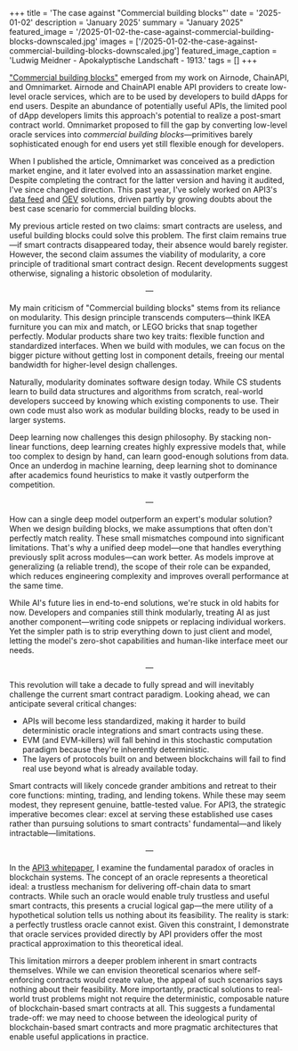 +++
title = 'The case against "Commercial building blocks"'
date = '2025-01-02'
description = 'January 2025'
summary = "January 2025"
featured_image = '/2025-01-02-the-case-against-commercial-building-blocks-downscaled.jpg'
images = ['/2025-01-02-the-case-against-commercial-building-blocks-downscaled.jpg']
featured_image_caption = 'Ludwig Meidner - Apokalyptische Landschaft - 1913.'
tags = []
+++

["Commercial building blocks"](https://blog.benligiray.com/post/2022-04-17-commercial-building-blocks/) emerged from my work on Airnode, ChainAPI, and Omnimarket.
Airnode and ChainAPI enable API providers to create low-level oracle services, which are to be used by developers to build dApps for end users.
Despite an abundance of potentially useful APIs, the limited pool of dApp developers limits this approach's potential to realize a post-smart contract world.
Omnimarket proposed to fill the gap by converting low-level oracle services into _commercial building blocks_—primitives barely sophisticated enough for end users yet still flexible enough for developers.

When I published the article, Omnimarket was conceived as a prediction market engine, and it later evolved into an assassination market engine.
Despite completing the contract for the latter version and having it audited, I've since changed direction.
This past year, I've solely worked on API3's [data feed](http://localhost:1313/post/2022-31-05-dapis-apis-for-dapps/) and [OEV](https://blog.benligiray.com/post/2022-11-01-oracle-extractable-value-oev/) solutions, driven partly by growing doubts about the best case scenario for commercial building blocks.

My previous article rested on two claims: smart contracts are useless, and useful building blocks could solve this problem.
The first claim remains true—if smart contracts disappeared today, their absence would barely register.
However, the second claim assumes the viability of modularity, a core principle of traditional smart contract design.
Recent developments suggest otherwise, signaling a historic obsoletion of modularity.

<div style="text-align: center"> — </div>

My main criticism of "Commercial building blocks" stems from its reliance on modularity.
This design principle transcends computers—think IKEA furniture you can mix and match, or LEGO bricks that snap together perfectly.
Modular products share two key traits: flexible function and standardized interfaces.
When we build with modules, we can focus on the bigger picture without getting lost in component details, freeing our mental bandwidth for higher-level design challenges.

Naturally, modularity dominates software design today.
While CS students learn to build data structures and algorithms from scratch, real-world developers succeed by knowing which existing components to use.
Their own code must also work as modular building blocks, ready to be used in larger systems.

Deep learning now challenges this design philosophy.
By stacking non-linear functions, deep learning creates highly expressive models that, while too complex to design by hand, can learn good-enough solutions from data.
Once an underdog in machine learning, deep learning shot to dominance after academics found heuristics to make it vastly outperform the competition.

<div style="text-align: center"> — </div>

How can a single deep model outperform an expert's modular solution? When we design building blocks, we make assumptions that often don't perfectly match reality.
These small mismatches compound into significant limitations.
That's why a unified deep model—one that handles everything previously split across modules—can work better.
As models improve at generalizing (a reliable trend), the scope of their role can be expanded, which reduces engineering complexity and improves overall performance at the same time.

While AI's future lies in end-to-end solutions, we're stuck in old habits for now.
Developers and companies still think modularly, treating AI as just another component—writing code snippets or replacing individual workers.
Yet the simpler path is to strip everything down to just client and model, letting the model's zero-shot capabilities and human-like interface meet our needs.

<div style="text-align: center"> — </div>

This revolution will take a decade to fully spread and will inevitably challenge the current smart contract paradigm.
Looking ahead, we can anticipate several critical changes:
- APIs will become less standardized, making it harder to build deterministic oracle integrations and smart contracts using these.
- EVM (and EVM-killers) will fall behind in this stochastic computation paradigm because they're inherently deterministic.
- The layers of protocols built on and between blockchains will fail to find real use beyond what is already available today.

Smart contracts will likely concede grander ambitions and retreat to their core functions: minting, trading, and lending tokens.
While these may seem modest, they represent genuine, battle-tested value.
For API3, the strategic imperative becomes clear: excel at serving these established use cases rather than pursuing solutions to smart contracts' fundamental—and likely intractable—limitations.

<div style="text-align: center"> — </div>

In the [API3 whitepaper](https://raw.githubusercontent.com/api3dao/api3-whitepaper/master/api3-whitepaper.pdf), I examine the fundamental paradox of oracles in blockchain systems.
The concept of an oracle represents a theoretical ideal: a trustless mechanism for delivering off-chain data to smart contracts.
While such an oracle would enable truly trustless and useful smart contracts, this presents a crucial logical gap—the mere utility of a hypothetical solution tells us nothing about its feasibility.
The reality is stark: a perfectly trustless oracle cannot exist.
Given this constraint, I demonstrate that oracle services provided directly by API providers offer the most practical approximation to this theoretical ideal.

This limitation mirrors a deeper problem inherent in smart contracts themselves.
While we can envision theoretical scenarios where self-enforcing contracts would create value, the appeal of such scenarios says nothing about their feasibility.
More importantly, practical solutions to real-world trust problems might not require the deterministic, composable nature of blockchain-based smart contracts at all.
This suggests a fundamental trade-off: we may need to choose between the ideological purity of blockchain-based smart contracts and more pragmatic architectures that enable useful applications in practice.
